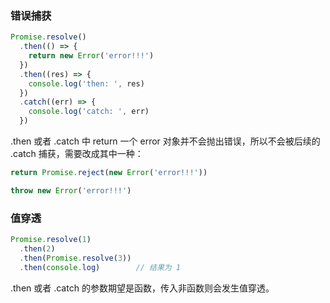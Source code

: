 ### 错误捕获
```js
Promise.resolve()
  .then(() => {
    return new Error('error!!!')
  })
  .then((res) => {
    console.log('then: ', res)
  })
  .catch((err) => {
    console.log('catch: ', err)
  })
```
.then 或者 .catch 中 return 一个 error 对象并不会抛出错误，所以不会被后续的 .catch 捕获，需要改成其中一种：
```js
return Promise.reject(new Error('error!!!'))
```
```js
throw new Error('error!!!')
```

### 值穿透
```js
Promise.resolve(1)
  .then(2)
  .then(Promise.resolve(3))
  .then(console.log)        // 结果为 1
```
.then 或者 .catch 的参数期望是函数，传入非函数则会发生值穿透。